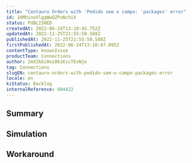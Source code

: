 ```yaml
---
title: "Centauro Orders with 'Pedido sem o campo: 'packages' error"
id: 1HMhinuVlggWwQZPuNchiX
status: PUBLISHED
createdAt: 2022-06-24T13:10:45.752Z
updatedAt: 2022-11-25T21:55:50.588Z
publishedAt: 2022-11-25T21:55:50.588Z
firstPublishedAt: 2022-06-24T13:10:47.095Z
contentType: knownIssue
productTeam: Connections
author: 2mXZkbi0oi061KicTExNjo
tag: Connections
slugEN: centauro-orders-with-pedido-sem-o-campo-packages-error
locale: en
kiStatus: Backlog
internalReference: 604422
---
```


## Summary



## Simulation



## Workaround



